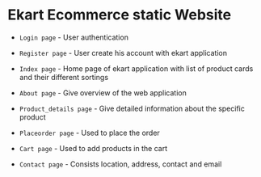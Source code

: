# Ekart Ecommerce static Website 

- `Login page` - User authentication

- `Register page` - User create his account with ekart application

- `Index page` -  Home page of ekart application with list of product cards and their different sortings

- `About page` - Give overview of the web application

- `Product_details page` - Give detailed information about the specific product

- `Placeorder page` - Used to place the order 

- `Cart page` - Used to add products in the cart

- `Contact page` - Consists location, address, contact and email 



